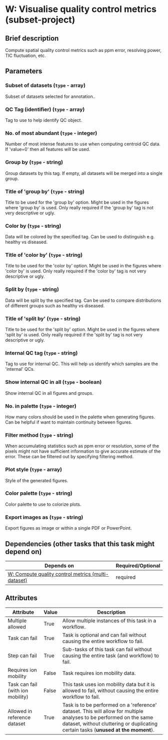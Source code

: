 # W: Visualise quality control metrics (subset-project)

## Brief description
Compute spatial quality control metrics such as ppm error, resolving power, TIC fluctuation, etc.

## Parameters
### **Subset of datasets** (`type` - array)

Subset of datasets selected for annotation..

### **QC Tag (identifier)** (`type` - array)

Tag to use to help identify QC object.

### **No. of most abundant** (`type` - integer)

Number of most intense features to use when computing centroid QC data. If 'value=0' then all features will be used.

### **Group by** (`type` - string)

Group datasets by this tag. If empty, all datasets will be merged into a single group.

### **Title of 'group by'** (`type` - string)

Title to be used for the 'group by' option. Might be used in the figures where 'group by' is used. Only really required if the 'group by' tag is not very descriptive or ugly.

### **Color by** (`type` - string)

Data will be colored by the specified tag. Can be used to distinguish e.g. healthy vs diseased.

### **Title of 'color by'** (`type` - string)

Title to be used for the 'color by' option. Might be used in the figures where 'color by' is used. Only really required if the 'color by' tag is not very descriptive or ugly.

### **Split by** (`type` - string)

Data will be split by the specified tag. Can be used to compare distributions of different groups such as healthy vs diseased.

### **Title of 'split by'** (`type` - string)

Title to be used for the 'split by' option. Might be used in the figures where 'split by' is used. Only really required if the 'split by' tag is not very descriptive or ugly.

### **Internal QC tag** (`type` - string)

Tag to use for internal QC. This will help us identify which samples are the 'internal' QCs.

### **Show internal QC in all** (`type` - boolean)

Show internal QC in all figures and groups.

### **No. in palette** (`type` - integer)

How many colors should be used in the palette when generating figures. Can be helpful if want to maintain continuity between figures.

### **Filter method** (`type` - string)

When accumulating statistics such as ppm error or resolution, some of the pixels might not have sufficient information to give accurate estimate of the error. These can be filtered out by specifying filtering method.

### **Plot style** (`type` - array)

Style of the generated figures.

### **Color palette** (`type` - string)

Color palette to use to colorize plots.

### **Export images as** (`type` - string)

Export figures as image or within a single PDF or PowerPoint.




## Dependencies (other tasks that this task might depend on)
| Depends on                                                             | Required/Optional   |
|------------------------------------------------------------------------|---------------------|
| [W: Compute quality control metrics (multi-dataset)](wf_qc_compute.md) | required            |



## Attributes
| Attribute                         | Value   | Description                                                                                                                                                                                              |
|-----------------------------------|---------|----------------------------------------------------------------------------------------------------------------------------------------------------------------------------------------------------------|
| Multiple allowed                  | True    | Allow multiple instances of this task in a workflow.                                                                                                                                                     |
| Task can fail                     | True    | Task is optional and can fail without causing the entire workflow to fail.                                                                                                                               |
| Step can fail                     | True    | Sub-tasks of this task can fail without causing the entire task (and workflow) to fail.                                                                                                                  |
| Requires ion mobility             | False   | Task requires ion mobility data.                                                                                                                                                                         |
| Task can fail (with ion mobility) | False   | This task uses ion mobility data but it is allowed to fail, without causing the entire workflow to fail.                                                                                                 |
| Allowed in reference dataset      | True    | Task is to be performed on a 'reference' dataset. This will allow for multiple analyses to be performed on the same dataset, without cluttering or duplicating certain tasks (**unused at the moment**). |